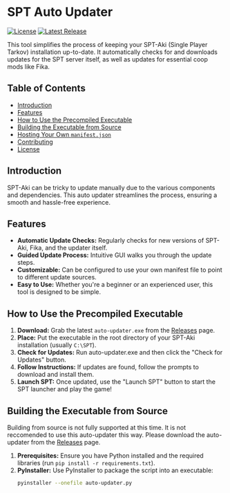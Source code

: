 # SPT Auto Updater

[![License](https://img.shields.io/github/license/Hounderd/SPT-Auto-Updater)](LICENSE)
[![Latest Release](https://img.shields.io/github/v/release/Hounderd/SPT-Auto-Updater)](https://github.com/YOUR_GITHUB_USERNAME/SPT-Auto-Updater/releases)

This tool simplifies the process of keeping your SPT-Aki (Single Player Tarkov) installation up-to-date. It automatically checks for and downloads updates for the SPT server itself, as well as updates for essential coop mods like Fika.

## Table of Contents

- [Introduction](#introduction)
- [Features](#features)
- [How to Use the Precompiled Executable](#how-to-use-the-precompiled-executable)
- [Building the Executable from Source](#building-the-executable-from-source)
- [Hosting Your Own `manifest.json`](#hosting-your-own-manifestjson)
- [Contributing](#contributing)
- [License](#license)

## Introduction

SPT-Aki can be tricky to update manually due to the various components and dependencies. This auto updater streamlines the process, ensuring a smooth and hassle-free experience.

## Features

- **Automatic Update Checks:**  Regularly checks for new versions of SPT-Aki, Fika, and the updater itself.
- **Guided Update Process:**  Intuitive GUI walks you through the update steps.
- **Customizable:**  Can be configured to use your own manifest file to point to different update sources.
- **Easy to Use:**  Whether you're a beginner or an experienced user, this tool is designed to be simple.

## How to Use the Precompiled Executable

1. **Download:**  Grab the latest `auto-updater.exe` from the [Releases](https://github.com/Hounderd/SPT-Auto-Updater/releases) page.
2. **Place:**  Put the executable in the root directory of your SPT-Aki installation (usually `C:\SPT`).
3. **Check for Updates:**  Run auto-updater.exe and then click the "Check for Updates" button.
4. **Follow Instructions:** If updates are found, follow the prompts to download and install them.
5. **Launch SPT:** Once updated, use the "Launch SPT" button to start the SPT launcher and play the game!

## Building the Executable from Source

Building from source is not fully supported at this time. It is not reccomended to use this auto-updater this way. Please download the auto-updater from the [Releases](https://github.com/Hounderd/SPT-Auto-Updater/releases) page.

1. **Prerequisites:** Ensure you have Python installed and the required libraries (run `pip install -r requirements.txt`).
2. **PyInstaller:**  Use PyInstaller to package the script into an executable:
   ```bash
   pyinstaller --onefile auto-updater.py
